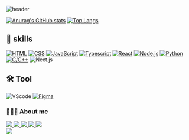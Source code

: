![header](https://capsule-render.vercel.app/api?type=wave&color=gradient&height=250&section=header&text=Front-End%20Developer&fontSize=30&fontAlignY=35)

[![Anurag's GitHub stats](https://github-readme-stats.vercel.app/api?username=wjzlskxk)](https://github.com/wjzlskxk)
[![Top Langs](https://github-readme-stats.vercel.app/api/top-langs/?username=wjzlskxk&langs_count=10&layout=compact)]()

## 💪 skills
[![HTML](https://img.shields.io/badge/html5-E34F26?style=for-the-badge&logo=html5&logoColor=white)](https://www.w3.org/)
[![CSS](https://img.shields.io/badge/css-1572B6?style=for-the-badge&logo=css3&logoColor=white)](https://www.w3.org/)
[![JavaScript](https://img.shields.io/badge/JavaScript-F7DF1E?logo=javascript&logoColor=black&style=for-the-badge)](https://developer.mozilla.org/ko/docs/Web/JavaScript)
[![Typescript](https://img.shields.io/badge/typescript-61DAFB?style=for-the-badge&logo=typescript&logoColor=black)](https://typescriptlang.org/)
[![React](https://img.shields.io/badge/react-61DAFB?style=for-the-badge&logo=react&logoColor=black)](https://react.dev/)
[![Node.js](https://img.shields.io/badge/Node.js-8CC84B?logo=node.js&logoColor=white&style=for-the-badge)](https://nodejs.org/)
[![Python](https://img.shields.io/badge/Python-3776AB?logo=python&logoColor=white&style=for-the-badge)](https://python.org/)
[![C/C++](https://img.shields.io/badge/C/C++-0356fc?logo=c&logoColor=white&style=for-the-badge)](https://en.cppreference.com/w/)
![Next.js](https://img.shields.io/badge/next.js-000000?style=for-the-badge&logo=nextdotjs&logoColor=white)


## 🛠️ Tool
![VScode](https://img.shields.io/badge/Visual%20Studio%20Code-007ACC?logo=visualstudiocode&logoColor=white&style=for-the-badge)
[![Figma](https://img.shields.io/badge/Figma-e630f0?logo=figma&logoColor=white&style=for-the-badge)](https://figma.com/)

### 🙍🏻‍♂️ About me
<div style="margin: ; text-align: left;" "text-align: left;"> 
      <a href="https://url.kr/1zhwle">
          <img src="https://img.shields.io/badge/Portfolio-000000?style=for-the-badge&logo=Notion&logoColor=white">
      </a>
      <a href="https://url.kr/h34nn1">
          <img src="https://img.shields.io/badge/Portfilio-F24E1E?style=for-the-badge&logo=Figma&logoColor=white" />
      </a>
      <a href="https://velog.io/@wjzlskxk/posts">
          <img src="https://img.shields.io/badge/Velog-20C997?style=for-the-badge&logo=Velog&logoColor=white">
      </a>
      <a href="https://www.instagram.com/wjzlskxk">
          <img src="https://img.shields.io/badge/Instagram-E4405F?style=for-the-badge&logo=Instagram&logoColor=white">
      </a>
      <a href="mailto:chan2bo2@naver.com">
          <img src="https://img.shields.io/badge/Gmail-d14836?style=for-the-badge&logo=Gmail&logoColor=white">
      </a>
</div>
 
<a href="https://github.com/devxb/gitanimals">
  <img src="https://render.gitanimals.org/farms/{wjzlskxk}"/>
</a>

